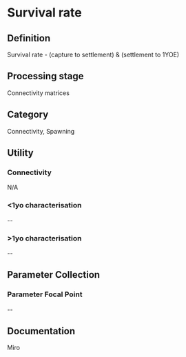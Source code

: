 # Survival rate
<!-- 
{: .no_toc .text-delta }
* TOC
{:toc} -->

## Definition

Survival rate - (capture to settlement) & (settlement to 1YOE)

## Processing stage

Connectivity matrices

## Category

Connectivity, Spawning

## Utility 
### Connectivity

N/A

### <1yo characterisation

--

### >1yo characterisation

--

## Parameter Collection
### Parameter Focal Point

--

## Documentation

Miro